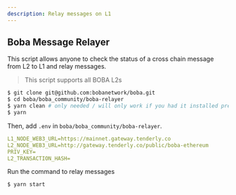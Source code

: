 ```yaml
---
description: Relay messages on L1
---
```


## Boba Message Relayer

This script allows anyone to check the status of a cross chain message from L2 to L1 and relay messages.

> This script supports all BOBA L2s

  ```bash
  $ git clone git@github.com:bobanetwork/boba.git
  $ cd boba/boba_community/boba-relayer
  $ yarn clean # only needed / will only work if you had it installed previously
  $ yarn
  ```

  Then, add `.env` in `boba/boba_community/boba-relayer`.

  ```yaml
L1_NODE_WEB3_URL=https://mainnet.gateway.tenderly.co
L2_NODE_WEB3_URL=http://gateway.tenderly.co/public/boba-ethereum
PRIV_KEY=
L2_TRANSACTION_HASH=
  ```

  Run the command to relay messages

  ```bash
  $ yarn start
  ```

